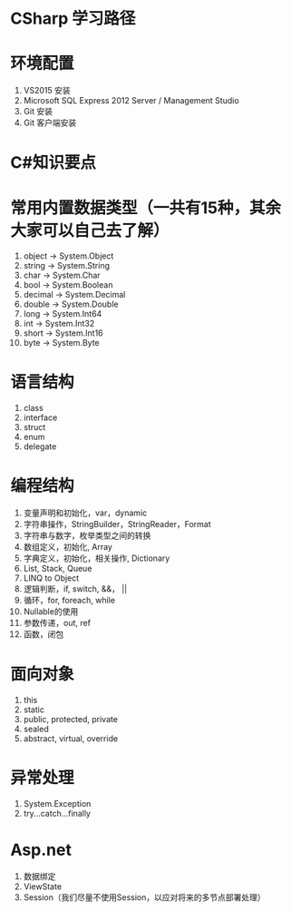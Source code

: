 # CSharp 学习路径
环境配置
=====
1. VS2015 安装
2. Microsoft SQL Express 2012 Server / Management Studio
2. Git 安装
3. Git 客户端安装

C#知识要点
=====
# 常用内置数据类型（一共有15种，其余大家可以自己去了解）
1. object -> System.Object
2. string -> System.String
2. char -> System.Char
2. bool -> System.Boolean
3. decimal -> System.Decimal
3. double -> System.Double
4. long -> System.Int64
5. int -> System.Int32
6. short -> System.Int16
7. byte -> System.Byte

# 语言结构
1. class
2. interface
3. struct
4. enum
5. delegate

# 编程结构
1. 变量声明和初始化，var，dynamic
2. 字符串操作，StringBuilder，StringReader，Format
3. 字符串与数字，枚举类型之间的转换
4. 数组定义，初始化, Array
5. 字典定义，初始化，相关操作, Dictionary<T>
5. List<T>, Stack<T>, Queue<T>
6. LINQ to Object
6. 逻辑判断，if, switch, &&， ||
7. 循环，for, foreach, while
8. Nullable<T>的使用
9. 参数传递，out, ref
10. 函数，闭包

# 面向对象
1. this
2. static
3. public, protected, private
4. sealed
5. abstract, virtual, override

# 异常处理
1. System.Exception
2. try...catch...finally

# Asp.net
1. 数据绑定
2. ViewState
3. Session（我们尽量不使用Session，以应对将来的多节点部署处理）

